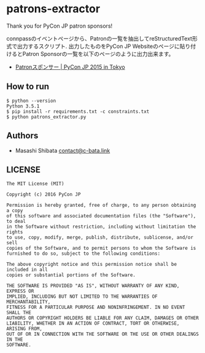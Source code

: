 # patrons-extractor

Thank you for PyCon JP patron sponsors!

connpassのイベントページから、Patronの一覧を抽出してreStructuredText形式で出力するスクリプト.
出力したものをPyCon JP Websiteのページに貼り付けるとPatron Sponsorの一覧を以下のページのように出力出来ます。

- [Patronスポンサー | PyCon JP 2015 in Tokyo](https://pycon.jp/2015/ja/sponsors/patrons/)


## How to run

```
$ python --version
Python 3.5.1
$ pip install -r requirements.txt -c constraints.txt
$ python patrons_extractor.py
```


## Authors

- Masashi Shibata <contact@c-bata.link>


## LICENSE

```
The MIT License (MIT)

Copyright (c) 2016 PyCon JP

Permission is hereby granted, free of charge, to any person obtaining a copy
of this software and associated documentation files (the "Software"), to deal
in the Software without restriction, including without limitation the rights
to use, copy, modify, merge, publish, distribute, sublicense, and/or sell
copies of the Software, and to permit persons to whom the Software is
furnished to do so, subject to the following conditions:

The above copyright notice and this permission notice shall be included in all
copies or substantial portions of the Software.

THE SOFTWARE IS PROVIDED "AS IS", WITHOUT WARRANTY OF ANY KIND, EXPRESS OR
IMPLIED, INCLUDING BUT NOT LIMITED TO THE WARRANTIES OF MERCHANTABILITY,
FITNESS FOR A PARTICULAR PURPOSE AND NONINFRINGEMENT. IN NO EVENT SHALL THE
AUTHORS OR COPYRIGHT HOLDERS BE LIABLE FOR ANY CLAIM, DAMAGES OR OTHER
LIABILITY, WHETHER IN AN ACTION OF CONTRACT, TORT OR OTHERWISE, ARISING FROM,
OUT OF OR IN CONNECTION WITH THE SOFTWARE OR THE USE OR OTHER DEALINGS IN THE
SOFTWARE.
```
